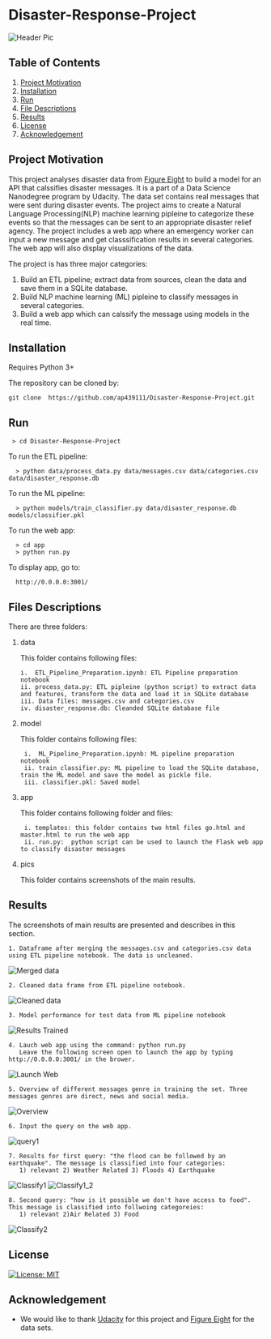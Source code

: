 # Disaster-Response-Project

![Header Pic](pics/intro.png)

## Table of Contents

1. [Project Motivation](#project_motivation)
2. [Installation](#installation)
3. [Run](#run)
4. [File Descriptions](#file_descriptions)
5. [Results](#results) 
6. [License](#license)
7. [Acknowledgement](#acknowledgement)


<a name="project_motivation"></a>
## Project Motivation

This project analyses disaster data from [Figure Eight](https://www.figure-eight.com/) to build a model for an API that calssifies disaster messages. It is a part of a Data Science Nanodegree program by Udacity. The data set contains real messages that were sent during disaster events. The project aims to create a Natural Language Processing(NLP) machine learning pipleine to categorize these events so that the messages can be sent to an appropriate disaster relief agency. The project includes a web app where an emergency worker can input a new message and get classsification results in several categories. The web app will also display visualizations of the data.

The project is has three major categories:

  1. Build an ETL pipeline; extract data from sources, clean the data and save them in a SQLite database.
  2. Build NLP machine learning (ML) pipleine to classify messages in several categories.
  3. Build a web app which can calssify the message using models in the real time.
  
<a name="installation"></a>
## Installation  

  Requires Python 3+
  
  The repository can be cloned by: 
  
    git clone  https://github.com/ap439111/Disaster-Response-Project.git
    

<a name="run"></a>
## Run

     > cd Disaster-Response-Project
     
  To run the ETL pipeline:
  
      > python data/process_data.py data/messages.csv data/categories.csv data/disaster_response.db
      
  To run the ML pipeline:
  
      > python models/train_classifier.py data/disaster_response.db models/classifier.pkl
      
  To run the web app:
  
      > cd app
      > python run.py
      
  To display app, go to:
  
      http://0.0.0.0:3001/
     
<a name="files_descriptions"></a>
## Files Descriptions

  There are three folders:
  
   1. data
        
        This folder contains following files:
        
          i.  ETL_Pipeline_Preparation.ipynb: ETL Pipeline preparation notebook
          ii. process_data.py: ETL pipleine (python script) to extract data and features, transform the data and load it in SQLite database
          iii. Data files: messages.csv and categories.csv
          iv. disaster_response.db: Cleanded SQLite database file
              
  2. model
  
        This folder contains following files:
        
        
          i.  ML_Pipeline_Preparation.ipynb: ML pipeline preparation notebook
          ii. train_classifier.py: ML pipeline to load the SQLite database, train the ML model and save the model as pickle file. 
          iii. classifier.pkl: Saved model
          
  3. app
  
        This folder contains following folder and files:
        
      
          i. templates: this folder contains two html files go.html and master.html to run the web app
          ii. run.py:  python script can be used to launch the Flask web app to classify disaster messages
          
  4. pics
  
        This folder contains screenshots of the main results.
          
<a name="results"></a>
## Results

The screenshots of main results are presented and describes in this section.

    1. Dataframe after merging the messages.csv and categories.csv data using ETL pipeline notebook. The data is uncleaned.
![Merged data](pics/merged_data.png)     

    2. Cleaned data frame from ETL pipeline notebook.
![Cleaned data](pics/cleaned_data.png)  
  
    3. Model performance for test data from ML pipeline notebook
![Results Trained](pics/results_trained_model.png)

    4. Lauch web app using the command: python run.py
       Leave the following screen open to launch the app by typing http://0.0.0.0:3001/ in the brower.
![Launch Web](pics/web_launch.png)

    5. Overview of different messages genre in training the set. Three messages genres are direct, news and social media.
![Overview](pics/overview.png)

    6. Input the query on the web app.
![query1](pics/query_msg1.png)

    7. Results for first query: "the flood can be followed by an earthquake". The message is classified into four categories:
       1) relevant 2) Weather Related 3) Floods 4) Earthquake
![Classify1](pics/classify1.png)
![Classify1_2](pics/classify1_2.png)

    8. Second query: "how is it possible we don't have access to food". This message is classified into follwoing categoreies:
       1) relevant 2)Air Related 3) Food
![Classify2](pics/classify2.png)


<a name="license"></a>
## License
[![License: MIT](https://img.shields.io/badge/License-MIT-yellow.svg)](https://opensource.org/licenses/MIT)


<a name="acknowledgement"></a>
## Acknowledgement
* We would like to thank [Udacity](https://www.udacity.com/) for this project and [Figure Eight](https://www.figure-eight.com/) for the data sets.


